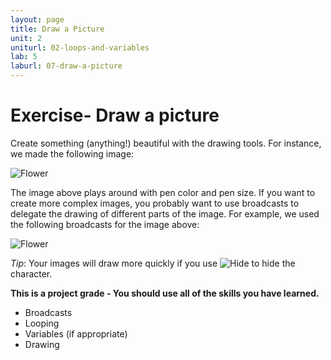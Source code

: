 ```yaml
---
layout: page
title: Draw a Picture
unit: 2
uniturl: 02-loops-and-variables
lab: 5
laburl: 07-draw-a-picture
---
```



Exercise- Draw a picture
========================
Create something (anything!) beautiful with the drawing tools. For instance, we
made the following image: 

![Flower](lab-picture-1.jpg)

The image above plays around with pen color and pen size. If you want to create
more complex images, you probably want to use broadcasts to delegate the drawing
of different parts of the image. For example, we used the following broadcasts
for the image above:

![Flower](lab-picture-2.gif)

*Tip*: Your images will draw more quickly if you use ![Hide](lab-picture-3.gif)
to hide the character.

**This is a project grade - You should use all of the skills you have learned.**
 * Broadcasts
 * Looping
 * Variables (if appropriate)
 * Drawing


